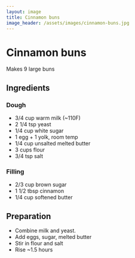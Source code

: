 ```yaml
---
layout: image
title: Cinnamon buns
image_header: /assets/images/cinnamon-buns.jpg
---
```


# Cinnamon buns

Makes 9 large buns

## Ingredients

### Dough

* 3/4 cup warm milk (~110F)
* 2 1/4 tsp yeast
* 1/4 cup white sugar
* 1 egg + 1 yolk, room temp
* 1/4 cup unsalted melted butter
* 3 cups flour
* 3/4 tsp salt

### Filling

* 2/3 cup brown sugar
* 1 1/2 tbsp cinnamon
* 1/4 cup softened butter

## Preparation

* Combine milk and yeast.
* Add eggs, sugar, melted butter
* Stir in flour and salt
* Rise ~1.5 hours
